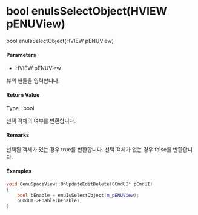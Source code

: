 # bool enuIsSelectObject\(HVIEW pENUView\)

bool enuIsSelectObject\(HVIEW pENUView\)

#### Parameters

* HVIEW pENUView

뷰의 핸들을 입력합니다.

#### Return Value

Type : bool

선택 객체의 여부를 반환합니다.

#### Remarks

선택된 객체가 있는 경우 true를 반환합니다. 선택 객체가 없는 경우 false를 반환합니다.

#### Examples

```cpp
void CenuSpaceView::OnUpdateEditDelete(CCmdUI* pCmdUI)
{
	bool bEnable = enuIsSelectObject(m_pENUView);
	pCmdUI->Enable(bEnable);
}
```




